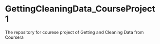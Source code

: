 GettingCleaningData_CourseProject1
==================================

The repository for courese project of Getting and Cleaning Data from Coursera 
